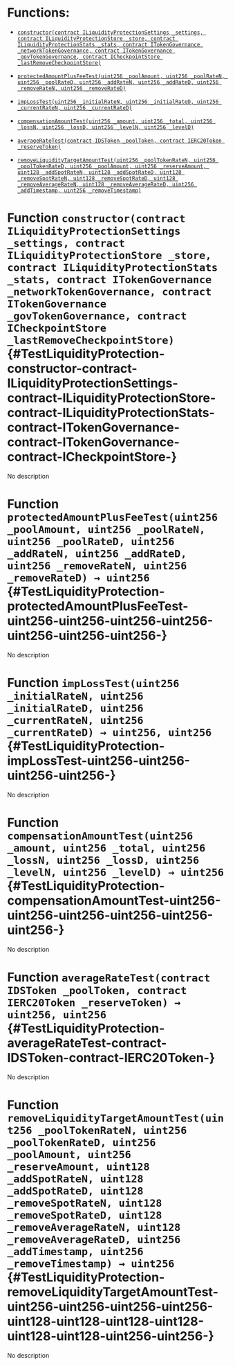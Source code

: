 # Functions:

- [`constructor(contract ILiquidityProtectionSettings _settings, contract ILiquidityProtectionStore _store, contract ILiquidityProtectionStats _stats, contract ITokenGovernance _networkTokenGovernance, contract ITokenGovernance _govTokenGovernance, contract ICheckpointStore _lastRemoveCheckpointStore)`](#TestLiquidityProtection-constructor-contract-ILiquidityProtectionSettings-contract-ILiquidityProtectionStore-contract-ILiquidityProtectionStats-contract-ITokenGovernance-contract-ITokenGovernance-contract-ICheckpointStore-)

- [`protectedAmountPlusFeeTest(uint256 _poolAmount, uint256 _poolRateN, uint256 _poolRateD, uint256 _addRateN, uint256 _addRateD, uint256 _removeRateN, uint256 _removeRateD)`](#TestLiquidityProtection-protectedAmountPlusFeeTest-uint256-uint256-uint256-uint256-uint256-uint256-uint256-)

- [`impLossTest(uint256 _initialRateN, uint256 _initialRateD, uint256 _currentRateN, uint256 _currentRateD)`](#TestLiquidityProtection-impLossTest-uint256-uint256-uint256-uint256-)

- [`compensationAmountTest(uint256 _amount, uint256 _total, uint256 _lossN, uint256 _lossD, uint256 _levelN, uint256 _levelD)`](#TestLiquidityProtection-compensationAmountTest-uint256-uint256-uint256-uint256-uint256-uint256-)

- [`averageRateTest(contract IDSToken _poolToken, contract IERC20Token _reserveToken)`](#TestLiquidityProtection-averageRateTest-contract-IDSToken-contract-IERC20Token-)

- [`removeLiquidityTargetAmountTest(uint256 _poolTokenRateN, uint256 _poolTokenRateD, uint256 _poolAmount, uint256 _reserveAmount, uint128 _addSpotRateN, uint128 _addSpotRateD, uint128 _removeSpotRateN, uint128 _removeSpotRateD, uint128 _removeAverageRateN, uint128 _removeAverageRateD, uint256 _addTimestamp, uint256 _removeTimestamp)`](#TestLiquidityProtection-removeLiquidityTargetAmountTest-uint256-uint256-uint256-uint256-uint128-uint128-uint128-uint128-uint128-uint128-uint256-uint256-)

# Function `constructor(contract ILiquidityProtectionSettings _settings, contract ILiquidityProtectionStore _store, contract ILiquidityProtectionStats _stats, contract ITokenGovernance _networkTokenGovernance, contract ITokenGovernance _govTokenGovernance, contract ICheckpointStore _lastRemoveCheckpointStore)` {#TestLiquidityProtection-constructor-contract-ILiquidityProtectionSettings-contract-ILiquidityProtectionStore-contract-ILiquidityProtectionStats-contract-ITokenGovernance-contract-ITokenGovernance-contract-ICheckpointStore-}

No description

# Function `protectedAmountPlusFeeTest(uint256 _poolAmount, uint256 _poolRateN, uint256 _poolRateD, uint256 _addRateN, uint256 _addRateD, uint256 _removeRateN, uint256 _removeRateD) → uint256` {#TestLiquidityProtection-protectedAmountPlusFeeTest-uint256-uint256-uint256-uint256-uint256-uint256-uint256-}

No description

# Function `impLossTest(uint256 _initialRateN, uint256 _initialRateD, uint256 _currentRateN, uint256 _currentRateD) → uint256, uint256` {#TestLiquidityProtection-impLossTest-uint256-uint256-uint256-uint256-}

No description

# Function `compensationAmountTest(uint256 _amount, uint256 _total, uint256 _lossN, uint256 _lossD, uint256 _levelN, uint256 _levelD) → uint256` {#TestLiquidityProtection-compensationAmountTest-uint256-uint256-uint256-uint256-uint256-uint256-}

No description

# Function `averageRateTest(contract IDSToken _poolToken, contract IERC20Token _reserveToken) → uint256, uint256` {#TestLiquidityProtection-averageRateTest-contract-IDSToken-contract-IERC20Token-}

No description

# Function `removeLiquidityTargetAmountTest(uint256 _poolTokenRateN, uint256 _poolTokenRateD, uint256 _poolAmount, uint256 _reserveAmount, uint128 _addSpotRateN, uint128 _addSpotRateD, uint128 _removeSpotRateN, uint128 _removeSpotRateD, uint128 _removeAverageRateN, uint128 _removeAverageRateD, uint256 _addTimestamp, uint256 _removeTimestamp) → uint256` {#TestLiquidityProtection-removeLiquidityTargetAmountTest-uint256-uint256-uint256-uint256-uint128-uint128-uint128-uint128-uint128-uint128-uint256-uint256-}

No description

